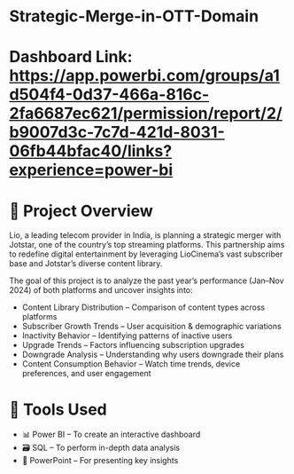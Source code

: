 # Strategic-Merge-in-OTT-Domain
# Dashboard Link: https://app.powerbi.com/groups/a1d504f4-0d37-466a-816c-2fa6687ec621/permission/report/2/b9007d3c-7c7d-421d-8031-06fb44bfac40/links?experience=power-bi
# 📌 Project Overview
Lio, a leading telecom provider in India, is planning a strategic merger with Jotstar, one of the country’s top streaming platforms. This partnership aims to redefine digital entertainment by leveraging LioCinema’s vast subscriber base and Jotstar’s diverse content library.

The goal of this project is to analyze the past year’s performance (Jan–Nov 2024) of both platforms and uncover insights into:
- Content Library Distribution – Comparison of content types across platforms
- Subscriber Growth Trends – User acquisition & demographic variations
- Inactivity Behavior – Identifying patterns of inactive users
- Upgrade Trends – Factors influencing subscription upgrades
- Downgrade Analysis – Understanding why users downgrade their plans
- Content Consumption Behavior – Watch time trends, device preferences, and user engagement

# 🎯 Tools Used
- 📊 Power BI – To create an interactive dashboard
- 🗃️ SQL – To perform in-depth data analysis
- 📑 PowerPoint – For presenting key insights

